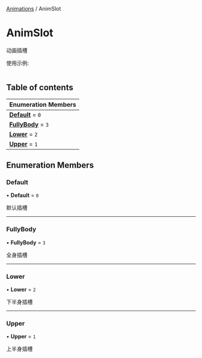 [Animations](../groups/Animations.Animations.md) / AnimSlot

# AnimSlot <Badge type="tip" text="Enumeration" /> <Score text="AnimSlot" />

动画插槽

使用示例:
```ts
```

## Table of contents

| Enumeration Members |
| :-----|
| **[Default](Gameplay.AnimSlot.md#default)** = ``0`` <br> |
| **[FullyBody](Gameplay.AnimSlot.md#fullybody)** = ``3`` <br> |
| **[Lower](Gameplay.AnimSlot.md#lower)** = ``2`` <br> |
| **[Upper](Gameplay.AnimSlot.md#upper)** = ``1`` <br> |

## Enumeration Members

### Default <Score text="Default" /> 

• **Default** = ``0``

默认插槽

___

### FullyBody <Score text="FullyBody" /> 

• **FullyBody** = ``3``

全身插槽

___

### Lower <Score text="Lower" /> 

• **Lower** = ``2``

下半身插槽

___

### Upper <Score text="Upper" /> 

• **Upper** = ``1``

上半身插槽
